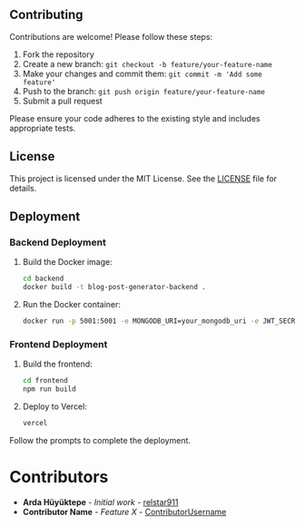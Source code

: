 ## Contributing
Contributions are welcome! Please follow these steps:
1. Fork the repository
2. Create a new branch: `git checkout -b feature/your-feature-name`
3. Make your changes and commit them: `git commit -m 'Add some feature'`
4. Push to the branch: `git push origin feature/your-feature-name`
5. Submit a pull request

Please ensure your code adheres to the existing style and includes appropriate tests.

## License
This project is licensed under the MIT License. See the [LICENSE](LICENSE) file for details.

## Deployment

### Backend Deployment

1. Build the Docker image:
   ```bash
   cd backend
   docker build -t blog-post-generator-backend .
   ```

2. Run the Docker container:
   ```bash
   docker run -p 5001:5001 -e MONGODB_URI=your_mongodb_uri -e JWT_SECRET=your_jwt_secret -e OPENAI_API_KEY=your_openai_api_key blog-post-generator-backend
   ```

### Frontend Deployment

1. Build the frontend:
   ```bash
   cd frontend
   npm run build
   ```

2. Deploy to Vercel:
   ```bash
   vercel
   ```

Follow the prompts to complete the deployment.

# Contributors

* **Arda Hüyüktepe** - *Initial work* - [relstar911](https://github.com/relstar911)
* **Contributor Name** - *Feature X* - [ContributorUsername](https://github.com/ContributorUsername)
